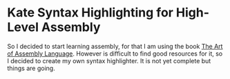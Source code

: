 Kate Syntax Highlighting for High-Level Assembly
================================================

So I decided to start learning assembly, for that I am using the book
[The Art of Assembly Language](http://shop.oreilly.com/product/9781593272074.do).
However is difficult to find good resources for it, so I decided to create my
own syntax highlighter. It is not yet complete but things are going.